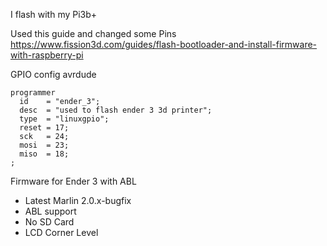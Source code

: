 I flash with my Pi3b+

Used this guide and changed some Pins
https://www.fission3d.com/guides/flash-bootloader-and-install-firmware-with-raspberry-pi

GPIO config avrdude

    programmer
      id	= "ender_3";
      desc	= "used to flash ender 3 3d printer";
      type	= "linuxgpio";
      reset	= 17;
      sck	= 24;
      mosi	= 23;
      miso	= 18;
    ;

Firmware for Ender 3 with ABL
- Latest Marlin 2.0.x-bugfix
- ABL support
- No SD Card
- LCD Corner Level

